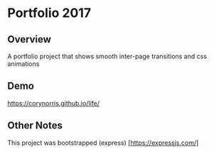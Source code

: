 # Portfolio 2017

## Overview
A portfolio project that shows smooth inter-page transitions and css animations

## Demo
https://corynorris.github.io/life/

## Other Notes
This project was bootstrapped (express) [https://expressjs.com/]
